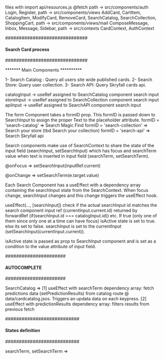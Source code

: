 files with import api/resources.js @fetch path -> src/components/auth Login, Register, path -> src/components/views AddCard, CartItem, CatalogItem, ModifyCard, RemoveCard, SearchCatalog, SearchCollection, ShoppingCart, path -> src/components/views/mail ComposeMessage, Inbox, Message, Sidebar, path -> src/contexts CardContext, AuthContext

##############################
#### Search Card process ####
##############################

******* Main Components **********

1- Search Catalog : Query all users site wide published cards.
2- Search Store: Query user collection.
3- Search API: Query Skryfall cards api.


catalogInput -> useRef assigned to SearchCatalog component search input
storeInput -> useRef assigned to SearchCollection component search input
apiInput -> useRef assigned to SearchAPI component search input

The form Component takes a formID prop. This formID is passed down to SearchInput to assign the proper Text to the placeholder attribute. 
formID = 'search-catalog' => Search Magic Find
formID = 'search-collection' => Search your store (tbd Search your collection)
formID = 'search-api' => Search Skryfall api


Search components make use of SearchContext to share the state of the input field (searchInput, setSearchInput) which has focus and searchTerm value when text is inserted in input field (searchTerm, setSearchTerm).

@onFocus => setSearchInput(inputRef.current)

@onChange => setSearchTerm(e.target.value)

Each Search Component has a useEffect with a dependency array containing the searchInput state from the SearchContext. When focus change, searchInput changes and this change triggers the useEffect hook. 

useEffect(..., [searchInput]) check if the actual searchInput id matches the search component input ref (currentInput.current.id) returned by forwardRef (if(searchInput.id === catalogInput.id)) etc.
If true (only one of them since only one at a time can have focus) isActive state is set to true. else its set to false. 
searchInput is set to the currentInput (setSearchInput(currentInput.current)). 
 
isActive state is passed as prop to SearchInput component and is set as a condition to the value attribute of input field. 




######################
#### AUTOCOMPLETE ####
######################

SearchCatalog => 
[1] useEffect with searchTerm dependency array: fetch predictions data (setPredictionResults) from catalog route @ data/cardcatalog.jsos. Triggers an updata data on each keypress. 
[2] useEffect with predictionResults dependency array: filters results from previous fetch



###########################
#### States definition ####
###########################

searchTerm, setSearchTerm => 





